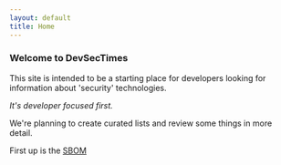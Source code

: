```yaml
---
layout: default
title: Home
---
```


### Welcome to DevSecTimes

This site is intended to be a starting place for developers looking for information about 'security' technologies.

*It's developer focused first.*

We're planning to create curated lists and review some things in more detail.

First up is the [SBOM](/sboms/)
